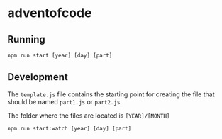 # adventofcode

## Running

```
npm run start [year] [day] [part]
```

## Development

The `template.js` file contains the starting point for creating the file that should be named `part1.js` or `part2.js`

The folder where the files are located is `[YEAR]/[MONTH]`

```
npm run start:watch [year] [day] [part]
```
